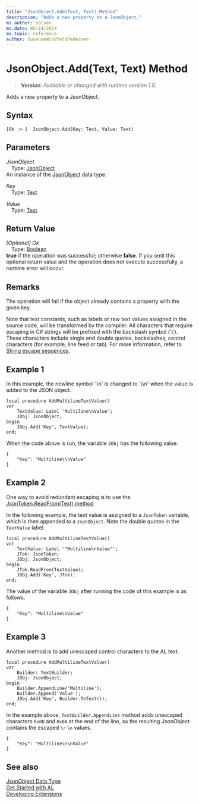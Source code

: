 ```yaml
---
title: "JsonObject.Add(Text, Text) Method"
description: "Adds a new property to a JsonObject."
ms.author: solsen
ms.date: 05/14/2024
ms.topic: reference
author: SusanneWindfeldPedersen
---
```

[//]: # (START>DO_NOT_EDIT)
[//]: # (IMPORTANT:Do not edit any of the content between here and the END>DO_NOT_EDIT.)
[//]: # (Any modifications should be made in the .xml files in the ModernDev repo.)
# JsonObject.Add(Text, Text) Method
> **Version**: _Available or changed with runtime version 1.0._

Adds a new property to a JsonObject.


## Syntax
```AL
[Ok := ]  JsonObject.Add(Key: Text, Value: Text)
```
## Parameters
*JsonObject*  
&emsp;Type: [JsonObject](jsonobject-data-type.md)  
An instance of the [JsonObject](jsonobject-data-type.md) data type.  

*Key*  
&emsp;Type: [Text](../text/text-data-type.md)  
  

*Value*  
&emsp;Type: [Text](../text/text-data-type.md)  
  


## Return Value
*[Optional] Ok*  
&emsp;Type: [Boolean](../boolean/boolean-data-type.md)  
**true** if the operation was successful; otherwise **false**. If you omit this optional return value and the operation does not execute successfully, a runtime error will occur.  


[//]: # (IMPORTANT: END>DO_NOT_EDIT)

## Remarks
The operation will fail if the object already contains a property with the given key.

Note that text constants, such as labels or raw text values assigned in the source code, will be transformed by the compiler. All characters that require escaping in C# strings will be prefixed with the backslash symbol ('\\'). These characters include single and double quotes, backslashes, control characters (for example, line feed or tab). For more information, refer to [String escape sequences](/dotnet/csharp/programming-guide/strings/#string-escape-sequences).

## Example 1

In this example, the newline symbol '\n' is changed to '\\\\n' when the value is added to the JSON object.

```AL
local procedure AddMultilineTextValue()
var
    TextValue: Label 'Multiline\nValue';
    JObj: JsonObject;
begin
    JObj.Add('Key', TextValue);
end;
```

When the code above is run, the variable `JObj` has the following value.
```
{
    "Key": "Multiline\\nValue"
}
```

## Example 2

One way to avoid redundant escaping is to use the [JsonToken.ReadFrom(Text) method](../jsontoken/jsontoken-readfrom-string-method.md)

In the following example, the text value is assigned to a `JsonToken` variable, which is then appended to a `JsonObject`.
Note the double quotes in the `TextValue` label.

```AL
local procedure AddMultilineTextValue()
var
    TextValue: Label '"Multiline\nValue"';
    JTok: JsonToken;
    JObj: JsonObject;
begin
    JTok.ReadFrom(TextValue);
    JObj.Add('Key', JTok);
end;
```

The value of the variable `JObj` after running the code of this example is as follows.
```
{
    "Key": "Multiline\nValue"
}
```

## Example 3

Another method is to add unescaped control characters to the AL text.

```AL
local procedure AddMultilineTextValue()
var
    Builder: TextBuilder;
    JObj: JsonObject;
begin
    Builder.AppendLine('Multiline');
    Builder.Append('Value');
    JObj.Add('Key', Builder.ToText());
end;
```

In the example above, `TextBuilder.AppendLine` method adds unescaped characters `0x0D` and `0x0A` at the end of the line, so the resulting JsonObject contains the escaped `\r` `\n` values.
```
{
    "Key": "Multiline\r\nValue"
}
```

## See also
[JsonObject Data Type](jsonobject-data-type.md)  
[Get Started with AL](../../devenv-get-started.md)  
[Developing Extensions](../../devenv-dev-overview.md)

